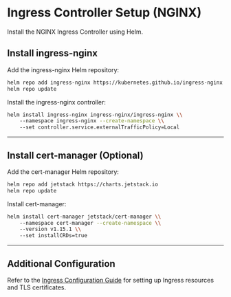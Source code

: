 # Ingress Controller Setup (NGINX)

Install the NGINX Ingress Controller using Helm.

## Install ingress-nginx

Add the ingress-nginx Helm repository:

```bash
helm repo add ingress-nginx https://kubernetes.github.io/ingress-nginx
helm repo update
```

Install the ingress-nginx controller:

```bash
helm install ingress-nginx ingress-nginx/ingress-nginx \\
    --namespace ingress-nginx --create-namespace \\
    --set controller.service.externalTrafficPolicy=Local
```

---

## Install cert-manager (Optional)

Add the cert-manager Helm repository:

```bash
helm repo add jetstack https://charts.jetstack.io
helm repo update
```

Install cert-manager:

```bash
helm install cert-manager jetstack/cert-manager \\
    --namespace cert-manager --create-namespace \\
    --version v1.15.1 \\
    --set installCRDs=true
```

---

## Additional Configuration

Refer to the [Ingress Configuration Guide](https://kubernetes.github.io/ingress-nginx/user-guide/) for setting up Ingress resources and TLS certificates.
